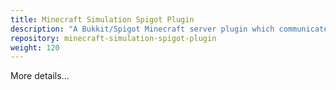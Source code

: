 ```yaml
---
title: Minecraft Simulation Spigot Plugin
description: "A Bukkit/Spigot Minecraft server plugin which communicates with the iglü server's plugin and simulation to mirror aspects of simulated environment in Minecraft."
repository: minecraft-simulation-spigot-plugin
weight: 120
---
```


More details...
